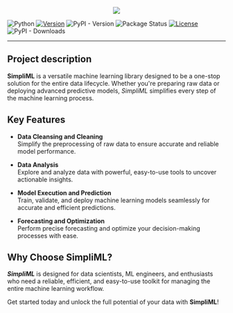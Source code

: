 <p align="center">
  <img src="https://i.ibb.co/KWCTBQP/NameSml.png"/>
</p>

  ![Python](https://img.shields.io/static/v1?label=Python&labelColor=007676&message=>=3.9,<3.13&color=01C0C0&style=flat&logoColor=01C0C0&logo=python)
  [![Version](https://img.shields.io/static/v1?label=Version&labelColor=007676&message=1.0.28&color=01C0C0&style=flat)](https://pypi.org/project/simpliml/1.0.28/)
  ![PyPI - Version](https://img.shields.io/pypi/v/simpliml?style=flat&labelColor=007676&color=01C0C0)
  ![Package Status](https://img.shields.io/static/v1?label=Status&labelColor=007676&message=Planning&color=01C0C0&style=flat)
  [![License](https://img.shields.io/static/v1?label=License&labelColor=007676&message=MIT&color=01C0C0&style=flat)](https://github.com/rajaddr/simpliml/blob/master/LICENSE)
  ![PyPI - Downloads](https://img.shields.io/pypi/dm/simpliml?style=flat&labelColor=007676&color=01C0C0)

<hr>

## Project description
**SimpliML** is a versatile machine learning library designed to be a one-stop solution for the entire data lifecycle. Whether you're preparing raw data or deploying advanced predictive models, *SimpliML* simplifies every step of the machine learning process.  

## Key Features  

- **Data Cleansing and Cleaning**  
  Simplify the preprocessing of raw data to ensure accurate and reliable model performance.  

- **Data Analysis**  
  Explore and analyze data with powerful, easy-to-use tools to uncover actionable insights.  

- **Model Execution and Prediction**  
  Train, validate, and deploy machine learning models seamlessly for accurate and efficient predictions.  

- **Forecasting and Optimization**  
  Perform precise forecasting and optimize your decision-making processes with ease.  

## Why Choose SimpliML?  

***SimpliML*** is designed for data scientists, ML engineers, and enthusiasts who need a reliable, efficient, and easy-to-use toolkit for managing the entire machine learning workflow.  

Get started today and unlock the full potential of your data with **SimpliML**!  


